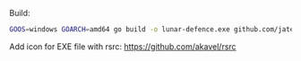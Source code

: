 Build:

```bash
GOOS=windows GOARCH=amd64 go build -o lunar-defence.exe github.com/jatekalkotok/lunar-defence
```

Add icon for EXE file with rsrc: https://github.com/akavel/rsrc
